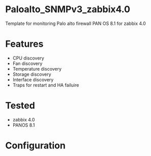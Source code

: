# Paloalto_SNMPv3_zabbix4.0
Template for monitoring Palo alto firewall PAN OS 8.1 for zabbix 4.0

# Features
- CPU discovery
- Fan discovery
- Temperature discovery
- Storage discovery
- Interface discovery
- Traps for restart and HA failuire

# Tested
 - zabbix 4.0
 - PANOS 8.1
 
 # Configuration
